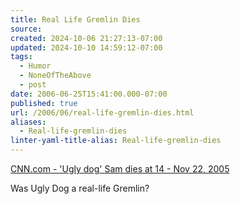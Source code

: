 ```yaml
---
title: Real Life Gremlin Dies
source: 
created: 2024-10-06 21:27:13-07:00
updated: 2024-10-10 14:59:12-07:00
tags:
  - Humor
  - NoneOfTheAbove
  - post
date: 2006-06-25T15:41:00.000-07:00
published: true
url: /2006/06/real-life-gremlin-dies.html
aliases:
  - Real-life-gremlin-dies
linter-yaml-title-alias: Real-life-gremlin-dies
---
```



[CNN.com - 'Ugly dog' Sam dies at 14 - Nov 22, 2005](http://www.cnn.com/2005/US/11/22/ugly.dog.ap/index.html "CNN.com - 'Ugly dog' Sam dies at 14 - Nov 22, 2005")  
  
  
<!-- ![](story.uglydog.ap.jpg) -->
  
Was Ugly Dog a real-life Gremlin?  
  
<!-- ![](gremlins.jpg) -->
